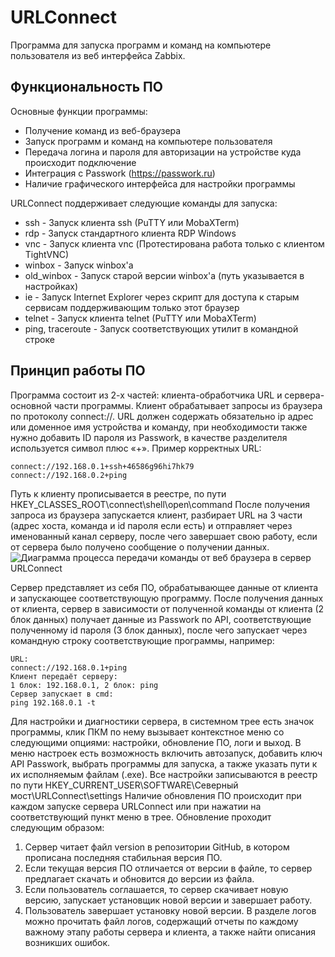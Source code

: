 # URLConnect
Программа для запуска программ и команд на компьютере пользователя из веб интерфейса Zabbix. 

## Функциональность ПО

Основные функции программы:
* Получение команд из веб-браузера
* Запуск программ и команд на компьютере пользователя
* Передача логина и пароля для авторизации на устройстве куда происходит подключение
* Интеграция с Passwork (https://passwork.ru)
* Наличие графического интерфейса для настройки программы

URLConnect поддерживает следующие команды для запуска:
* ssh - Запуск клиента ssh (PuTTY или MobaXTerm)
* rdp - Запуск стандартного клиента RDP Windows
* vnc - Запуск клиента vnc (Протестирована работа только с клиентом TightVNC)
* winbox - Запуск winbox'а
* old_winbox - Запуск старой версии winbox'а (путь указывается в настройках)
* ie - Запуск Internet Explorer через скрипт для доступа к старым сервисам поддерживающим только этот браузер
* telnet - Запуск клиента telnet (PuTTY или MobaXTerm)
* ping, traceroute - Запуск соответствующих утилит в командной строке

## Принцип работы ПО
Программа состоит из 2-х частей: клиента-обработчика URL и сервера-основной части программы. Клиент обрабатывает запросы из браузера по протоколу connect://. URL должен содержать обязательно ip адрес или доменное имя устройства и команду, при необходимости также нужно добавить ID пароля из Passwork, в качестве разделителя используется символ плюс «+».
Пример корректных URL:
```
connect://192.168.0.1+ssh+46586g96hi7hk79
connect://192.168.0.2+ping
```
Путь к клиенту прописывается в реестре, по пути HKEY_CLASSES_ROOT\connect\shell\open\command
После получения запроса из браузера запускается клиент, разбирает URL на 3 части (адрес хоста, команда и id пароля если есть) и отправляет через именованный канал серверу, после чего завершает свою работу, если от сервера было получено сообщение о получении данных.
![Диаграмма процесса передачи команды от веб браузера в сервер URLConnect](https://github.com/NorthBridgeKholmsk/URLConnect/assets/109929249/d99a2bf6-aa14-43a9-a4cd-5b9c84961c36)

Сервер представляет из себя ПО, обрабатывающее данные от клиента и запускающее соответствующую программу. После получения данных от клиента, сервер в зависимости от полученной команды от клиента (2 блок данных) получает данные из Passwork по API, соответствующие полученному id пароля (3 блок данных), после чего запускает через командную строку соответствующие программы, например:
```
URL:
connect://192.168.0.1+ping
Клиент передаёт серверу:
1 блок: 192.168.0.1, 2 блок: ping
Сервер запускает в cmd:
ping 192.168.0.1 -t
```
Для настройки и диагностики сервера, в системном трее есть значок программы, клик ПКМ по нему вызывает контекстное меню со следующими опциями: настройки, обновление ПО, логи и выход. 
В меню настроек есть возможность включить автозапуск, добавить ключ API Passwork, выбрать программы для запуска, а также указать пути к их исполняемым файлам (.exe). Все настройки записываются в реестр по пути HKEY_CURRENT_USER\SOFTWARE\Северный мост\URLConnect\settings
Наличие обновления ПО происходит при каждом запуске сервера URLConnect или при нажатии на соответствующий пункт меню в трее. Обновление проходит следующим образом:
1. Сервер читает файл version в репозитории GitHub, в котором прописана последняя стабильная версия ПО.
2. Если текущая версия ПО отличается от версии в файле, то сервер предлагает скачать и обновится до версии из файла.
3. Если пользователь соглашается, то сервер скачивает новую версию, запускает установщик новой версии и завершает работу.
4. Пользователь завершает установку новой версии.
В разделе логов можно прочитать файл логов, содержащий отчеты по каждому важному этапу работы сервера и клиента, а также найти описания возникших ошибок.



